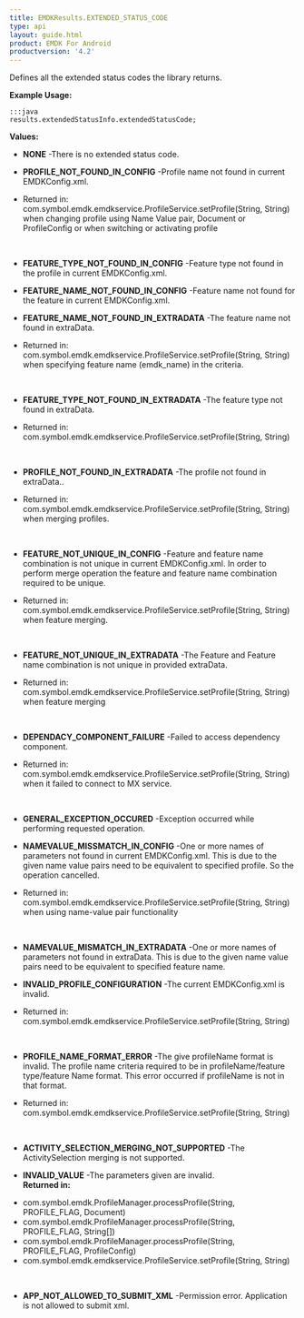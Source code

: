 ```yaml
---
title: EMDKResults.EXTENDED_STATUS_CODE
type: api
layout: guide.html
product: EMDK For Android
productversion: '4.2'
---
```



Defines all the extended status codes the library returns. 
 
 

**Example Usage:**
	
	:::java	
	results.extendedStatusInfo.extendedStatusCode;


**Values:**

* **NONE** -There is no extended status code.

* **PROFILE_NOT_FOUND_IN_CONFIG** -Profile name not found in current EMDKConfig.xml.
 <ul>
 <li>Returned in: com.symbol.emdk.emdkservice.ProfileService.setProfile(String, String) when changing profile using Name Value pair, Document or ProfileConfig or when switching or activating profile</li>
 </ul>
 </br>

* **FEATURE_TYPE_NOT_FOUND_IN_CONFIG** -Feature type not found in the profile in current EMDKConfig.xml.

* **FEATURE_NAME_NOT_FOUND_IN_CONFIG** -Feature name not found for the feature in current EMDKConfig.xml.

* **FEATURE_NAME_NOT_FOUND_IN_EXTRADATA** -The feature name not found in extraData.
 <ul>
 <li>Returned in: com.symbol.emdk.emdkservice.ProfileService.setProfile(String, String) when specifying feature name (emdk_name) in the criteria.</li>
 </ul>
 </br>

* **FEATURE_TYPE_NOT_FOUND_IN_EXTRADATA** -The feature type not found in extraData.
 <ul>
 <li>Returned in: com.symbol.emdk.emdkservice.ProfileService.setProfile(String, String)</li>
 </ul>
 </br>

* **PROFILE_NOT_FOUND_IN_EXTRADATA** -The profile not found in extraData.. 
 <ul>
 <li>Returned in: com.symbol.emdk.emdkservice.ProfileService.setProfile(String, String) when merging profiles.</li>
 </ul>
 </br>

* **FEATURE_NOT_UNIQUE_IN_CONFIG** -Feature and feature name combination is not unique in current EMDKConfig.xml.
 In order to perform merge operation the feature and feature name combination required
 to be unique. 
 <ul>
 <li>Returned in: com.symbol.emdk.emdkservice.ProfileService.setProfile(String, String) when feature merging.</li>
 </ul>
 </br>

* **FEATURE_NOT_UNIQUE_IN_EXTRADATA** -The Feature and Feature name combination is not unique in provided 
extraData. 
 <ul>
 <li>Returned in: com.symbol.emdk.emdkservice.ProfileService.setProfile(String, String) when feature merging</li>
 </ul>
 </br>

* **DEPENDACY_COMPONENT_FAILURE** -Failed to access dependency component. 
 <ul>
 <li>Returned in: com.symbol.emdk.emdkservice.ProfileService.setProfile(String, String) when it failed to connect to MX service.</li>
 </ul>
 </br>

* **GENERAL_EXCEPTION_OCCURED** -Exception occurred while performing requested operation.

* **NAMEVALUE_MISSMATCH_IN_CONFIG** -One or more names of parameters not found in current EMDKConfig.xml. This is due to the given name value pairs need to be equivalent to specified profile. So the operation cancelled.
 <ul>
 <li>Returned in: com.symbol.emdk.emdkservice.ProfileService.setProfile(String, String) when using name-value pair functionality</li>
 </ul>
 </br>

* **NAMEVALUE_MISMATCH_IN_EXTRADATA** -One or more names of parameters not found in extraData. This is due to the given name value pairs need to be equivalent to specified feature name.

* **INVALID_PROFILE_CONFIGURATION** -The current EMDKConfig.xml is invalid.
 <ul>
 <li>Returned in: com.symbol.emdk.emdkservice.ProfileService.setProfile(String, String)</li>
 </ul>
 </br>

* **PROFILE_NAME_FORMAT_ERROR** -The give profileName format is invalid. The profile name criteria required 
to be in profileName/feature type/feature Name format. This error occurred if
profileName is not in that format.
 <ul>
 <li>Returned in: com.symbol.emdk.emdkservice.ProfileService.setProfile(String, String)</li>
 </ul>
 </br>

* **ACTIVITY_SELECTION_MERGING_NOT_SUPPORTED** -The ActivitySelection merging is not supported.

* **INVALID_VALUE** -The parameters given are invalid. 
</br> <b>Returned in:</b></br>
 <ul>
 <li>com.symbol.emdk.ProfileManager.processProfile(String, PROFILE_FLAG, Document)</li>
 <li>com.symbol.emdk.ProfileManager.processProfile(String, PROFILE_FLAG, String[])</li>
 <li>com.symbol.emdk.ProfileManager.processProfile(String, PROFILE_FLAG, ProfileConfig)</li>
 <li>com.symbol.emdk.emdkservice.ProfileService.setProfile(String, String)</li>
 </ul>
 </br>

* **APP_NOT_ALLOWED_TO_SUBMIT_XML** -Permission error. Application is not allowed to submit xml.

